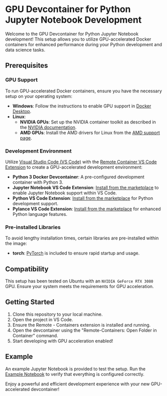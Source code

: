 # GPU Devcontainer for Python Jupyter Notebook Development

Welcome to the GPU Devcontainer for Python Jupyter Notebook development! This setup allows you to utilize GPU-accelerated Docker containers for enhanced performance during your Python development and data science tasks. 

## Prerequisites

### GPU Support

To run GPU-accelerated Docker containers, ensure you have the necessary setup on your operating system:
- **Windows**: Follow the instructions to enable GPU support in [Docker Desktop](https://docs.docker.com/desktop/gpu/).
- **Linux**: 
  - **NVIDIA GPUs**: Set up the NVIDIA container toolkit as described in the [NVIDIA documentation](https://docs.nvidia.com/datacenter/cloud-native/container-toolkit/latest/index.html).
  - **AMD GPUs**: Install the AMD drivers for Linux from the [AMD support page](https://www.amd.com/en/support/linux-drivers).

### Development Environment

Utilize [Visual Studio Code (VS Code)](https://code.visualstudio.com/) with the [Remote Container VS Code Extension](https://code.visualstudio.com/docs/remote/remote-overview) to create a GPU-accelerated development environment:
- **Python 3 Docker Devcontainer**: A pre-configured development container with Python 3.
- **Jupyter Notebook VS Code Extension**: [Install from the marketplace](https://marketplace.visualstudio.com/items?itemName=ms-toolsai.jupyter) to enable Jupyter Notebook support within VS Code.
- **Python VS Code Extension**: [Install from the marketplace](https://marketplace.visualstudio.com/items?itemName=ms-python.python) for Python development support.
- **Pylance VS Code Extension**: [Install from the marketplace](https://marketplace.visualstudio.com/items?itemName=ms-python.vscode-pylance) for enhanced Python language features.

### Pre-installed Libraries
To avoid lengthy installation times, certain libraries are pre-installed within the image:
- **torch**: [PyTorch](https://pytorch.org/get-started/locally/) is included to ensure rapid startup and usage.

## Compatibility
This setup has been tested on Ubuntu with an `NVIDIA GeForce RTX 3080` GPU. Ensure your system meets the requirements for GPU acceleration.

## Getting Started
1. Clone this repository to your local machine.
2. Open the project in VS Code.
3. Ensure the Remote - Containers extension is installed and running.
4. Open the devcontainer using the "Remote-Containers: Open Folder in Container" command.
5. Start developing with GPU acceleration enabled!

## Example
An example Jupyter Notebook is provided to test the setup. Run the [Example Notebook](./index.ipynb) to verify that everything is configured correctly.

Enjoy a powerful and efficient development experience with your new GPU-accelerated devcontainer!

